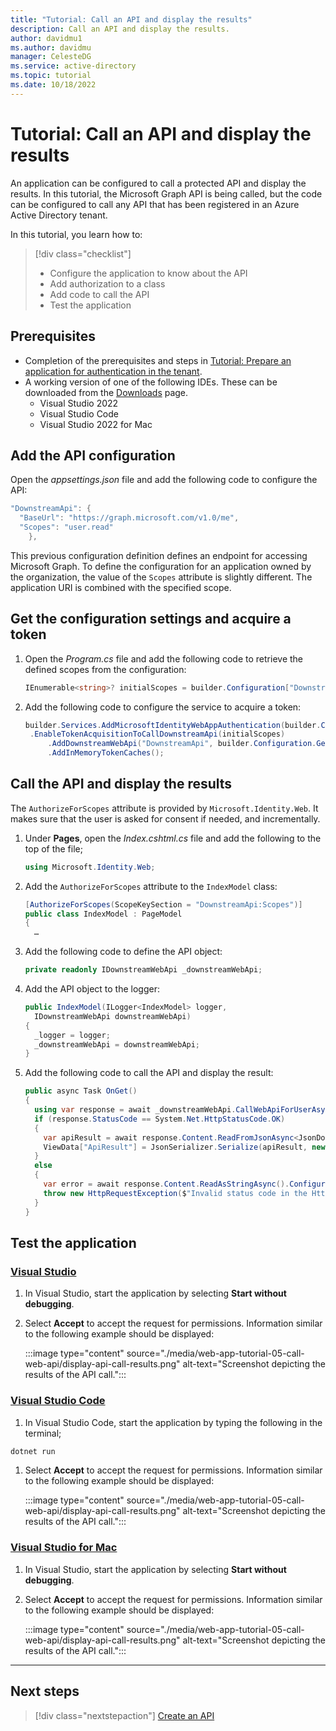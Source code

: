 ```yaml
---
title: "Tutorial: Call an API and display the results"
description: Call an API and display the results.
author: davidmu1
ms.author: davidmu
manager: CelesteDG
ms.service: active-directory
ms.topic: tutorial
ms.date: 10/18/2022
---
```


# Tutorial: Call an API and display the results 

An application can be configured to call a protected API and display the results. In this tutorial, the Microsoft Graph API is being called, but the code can be configured to call any API that has been registered in an Azure Active Directory tenant.

In this tutorial, you learn how to:

> [!div class="checklist"]
> * Configure the application to know about the API
> * Add authorization to a class
> * Add code to call the API
> * Test the application

## Prerequisites

* Completion of the prerequisites and steps in [Tutorial: Prepare an application for authentication in the tenant](web-app-tutorial-04-prepare-tenant-app.md).
* A working version of one of the following IDEs. These can be downloaded from the [Downloads](https://visualstudio.microsoft.com/downloads) page.
    - Visual Studio 2022
    - Visual Studio Code
    - Visual Studio 2022 for Mac

## Add the API configuration

Open the *appsettings.json* file and add the following code to configure the API:

```csharp
"DownstreamApi": {
  "BaseUrl": "https://graph.microsoft.com/v1.0/me",
  "Scopes": "user.read"
    },
```
This previous configuration definition defines an endpoint for accessing Microsoft Graph. To define the configuration for an application owned by the organization, the value of the `Scopes` attribute is slightly different. The application URI is combined with the specified scope.

## Get the configuration settings and acquire a token

1. Open the *Program.cs* file and add the following code to retrieve the defined scopes from the configuration:

    ```csharp
    IEnumerable<string>? initialScopes = builder.Configuration["DownstreamApi:Scopes"]?.Split(' ');
    ```

1. Add the following code to configure the service to acquire a token:

   ```csharp
   builder.Services.AddMicrosoftIdentityWebAppAuthentication(builder.Configuration, "AzureAd")
    .EnableTokenAcquisitionToCallDownstreamApi(initialScopes)
        .AddDownstreamWebApi("DownstreamApi", builder.Configuration.GetSection("DownstreamApi"))
        .AddInMemoryTokenCaches();
   ```

## Call the API and display the results

The `AuthorizeForScopes` attribute is provided by `Microsoft.Identity.Web`. It makes sure that the user is asked for consent if needed, and incrementally.

1. Under **Pages**, open the *Index.cshtml.cs* file and add the following to the top of the file;

    ```csharp
    using Microsoft.Identity.Web;
    ```


1. Add the `AuthorizeForScopes` attribute to the `IndexModel` class:

    ```csharp
    [AuthorizeForScopes(ScopeKeySection = "DownstreamApi:Scopes")]
    public class IndexModel : PageModel
    {
      …
    ```
1. Add the following code to define the API object:
    ```csharp
    private readonly IDownstreamWebApi _downstreamWebApi;
    ```
1. Add the API object to the logger:
    ```csharp
    public IndexModel(ILogger<IndexModel> logger,
      IDownstreamWebApi downstreamWebApi)
    {
      _logger = logger;
      _downstreamWebApi = downstreamWebApi;
    }
1. Add the following code to call the API and display the result:
    ```csharp
    public async Task OnGet()
    {
      using var response = await _downstreamWebApi.CallWebApiForUserAsync("DownstreamApi").ConfigureAwait(false);
      if (response.StatusCode == System.Net.HttpStatusCode.OK)
      {
        var apiResult = await response.Content.ReadFromJsonAsync<JsonDocument>().ConfigureAwait(false);
        ViewData["ApiResult"] = JsonSerializer.Serialize(apiResult, new JsonSerializerOptions { WriteIndented = true });
      }
      else
      {
        var error = await response.Content.ReadAsStringAsync().ConfigureAwait(false);
        throw new HttpRequestException($"Invalid status code in the HttpResponseMessage: {response.StatusCode}: {error}");
      }
    }
    ```

## Test the application

### [Visual Studio](#tab/visual-studio)
1. In Visual Studio, start the application by selecting **Start without debugging**.
1. Select **Accept** to accept the request for permissions. Information similar to the following example should be displayed:

    :::image type="content" source="./media/web-app-tutorial-05-call-web-api/display-api-call-results.png" alt-text="Screenshot depicting the results of the API call.":::

### [Visual Studio Code](#tab/visual-studio-code)
1. In Visual Studio Code, start the application by typing the following in the terminal;

```powershell
dotnet run
```

1. Select **Accept** to accept the request for permissions. Information similar to the following example should be displayed:

    :::image type="content" source="./media/web-app-tutorial-05-call-web-api/display-api-call-results.png" alt-text="Screenshot depicting the results of the API call.":::

### [Visual Studio for Mac](#tab/visual-studio-for-mac)
1. In Visual Studio, start the application by selecting **Start without debugging**.
1. Select **Accept** to accept the request for permissions. Information similar to the following example should be displayed:

    :::image type="content" source="./media/web-app-tutorial-05-call-web-api/display-api-call-results.png" alt-text="Screenshot depicting the results of the API call.":::

---



## Next steps
> [!div class="nextstepaction"]
> [Create an API](scenario-protected-web-api-overview.md)